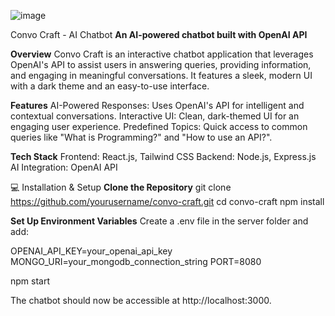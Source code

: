 ![image](https://github.com/user-attachments/assets/f1114f59-61b6-4d75-a064-c8d94c4d689a)


Convo Craft - AI Chatbot
**An AI-powered chatbot built with OpenAI API**

**Overview**
Convo Craft is an interactive chatbot application that leverages OpenAI's API to assist users in answering queries, providing information, and engaging in meaningful conversations. 
It features a sleek, modern UI with a dark theme and an easy-to-use interface.

**Features**
AI-Powered Responses: Uses OpenAI's API for intelligent and contextual conversations.
Interactive UI: Clean, dark-themed UI for an engaging user experience.
Predefined Topics: Quick access to common queries like "What is Programming?" and "How to use an API?".

**Tech Stack**
Frontend: React.js, Tailwind CSS
Backend: Node.js, Express.js
AI Integration: OpenAI API

💻 Installation & Setup
**Clone the Repository**
git clone https://github.com/yourusername/convo-craft.git
cd convo-craft
npm install

**Set Up Environment Variables**
Create a .env file in the server folder and add:

OPENAI_API_KEY=your_openai_api_key
MONGO_URI=your_mongodb_connection_string
PORT=8080

npm start

The chatbot should now be accessible at http://localhost:3000.

